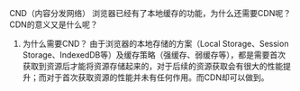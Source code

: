 <!--
 * @Author: jiangmengxia jiangmengxia@nnuo.com
 * @Date: 2024-09-12 09:39:29
 * @LastEditors: jiangmengxia jiangmengxia@nnuo.com
 * @LastEditTime: 2024-09-12 09:39:51
 * @FilePath: \jiangmengxia.github.io\wang-luo\cdn\cnd.md
 * @Description: Description
-->
CND（内容分发网络）
浏览器已经有了本地缓存的功能，为什么还需要CDN呢？CDN的意义又是什么呢？
1. 为什么需要CND？
由于浏览器的本地存储的方案（Local Storage、Session Storage、IndexedDB等）及缓存策略（强缓存、弱缓存等），都是需要首次获取到资源后才能将资源存储起来的，对于后续的资源获取会有很大的性能提升；而对于首次获取资源的性能并未有任何作用。而CDN却可以做到。
